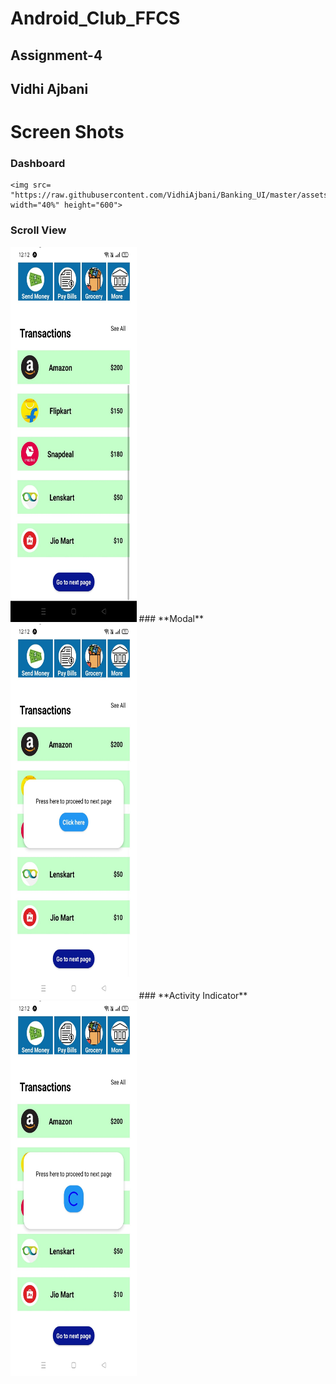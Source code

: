 # Android_Club_FFCS
## **Assignment-4**
## **Vidhi Ajbani**

# **Screen Shots**
### **Dashboard**

    <img src= "https://raw.githubusercontent.com/VidhiAjbani/Banking_UI/master/assets/Dashboard.jpeg" width="40%" height="600">
### **Scroll View**
  <img src= "https://raw.githubusercontent.com/VidhiAjbani/Banking_UI/master/assets/ScrollView.jpeg" width="40%" height="600">
### **Modal**
  <img src= "https://raw.githubusercontent.com/VidhiAjbani/Banking_UI/master/assets/Modal.jpeg" width="40%" height="600">
### **Activity Indicator**
  
  <img src= "https://raw.githubusercontent.com/VidhiAjbani/Banking_UI/master/assets/ActivityIndicator.jpeg"  width="40%" height="600">
